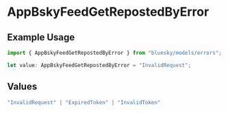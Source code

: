 # AppBskyFeedGetRepostedByError

## Example Usage

```typescript
import { AppBskyFeedGetRepostedByError } from "bluesky/models/errors";

let value: AppBskyFeedGetRepostedByError = "InvalidRequest";
```

## Values

```typescript
"InvalidRequest" | "ExpiredToken" | "InvalidToken"
```